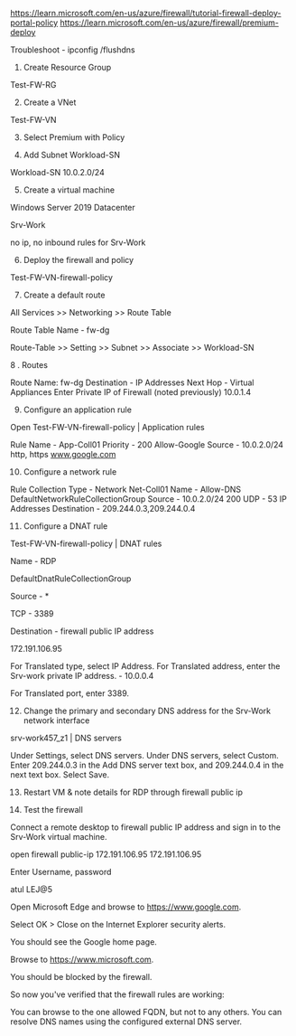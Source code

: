 https://learn.microsoft.com/en-us/azure/firewall/tutorial-firewall-deploy-portal-policy
https://learn.microsoft.com/en-us/azure/firewall/premium-deploy

Troubleshoot - ipconfig /flushdns

1. Create Resource Group

Test-FW-RG

2. Create a VNet

Test-FW-VN

3. Select Premium with Policy

4. Add Subnet Workload-SN

Workload-SN
10.0.2.0/24

5. Create a virtual machine

Windows Server 2019 Datacenter

Srv-Work

no ip, no inbound rules for Srv-Work

6. Deploy the firewall and policy

Test-FW-VN-firewall-policy

7. Create a default route 

All Services >> Networking >> Route Table

Route Table Name - fw-dg

Route-Table >> Setting >> Subnet >> Associate >> Workload-SN


8 . Routes 

Route Name: fw-dg
Destination - IP Addresses
Next Hop - Virtual Appliances
Enter Private IP of Firewall (noted previously) 10.0.1.4

9. Configure an application rule

Open Test-FW-VN-firewall-policy | Application rules

Rule Name - App-Coll01
Priority - 200
Allow-Google
Source - 10.0.2.0/24
http, https 
www.google.com

10. Configure a network rule

Rule Collection Type - Network
Net-Coll01
Name - Allow-DNS
DefaultNetworkRuleCollectionGroup
Source - 10.0.2.0/24
200
UDP - 53
IP Addresses
Destination - 209.244.0.3,209.244.0.4

11. Configure a DNAT rule

Test-FW-VN-firewall-policy | DNAT rules

Name - RDP

DefaultDnatRuleCollectionGroup

Source - *

TCP - 3389

Destination - firewall public IP address

172.191.106.95

For Translated type, select IP Address.
For Translated address, enter the Srv-work private IP address. - 10.0.0.4

For Translated port, enter 3389.


12. Change the primary and secondary DNS address for the Srv-Work network interface

srv-work457_z1 | DNS servers

Under Settings, select DNS servers.
Under DNS servers, select Custom.
Enter 209.244.0.3 in the Add DNS server text box, and 209.244.0.4 in the next text box.
Select Save.

13. Restart VM & note details for RDP through firewall public ip 


14. Test the firewall

Connect a remote desktop to firewall public IP address and sign in to the Srv-Work virtual machine.

open firewall public-ip 172.191.106.95
172.191.106.95

Enter Username, password

atul 
LEJ@5



Open Microsoft Edge and browse to https://www.google.com.

Select OK > Close on the Internet Explorer security alerts.

You should see the Google home page.

Browse to https://www.microsoft.com.

You should be blocked by the firewall.

So now you've verified that the firewall rules are working:

You can browse to the one allowed FQDN, but not to any others.
You can resolve DNS names using the configured external DNS server.
































